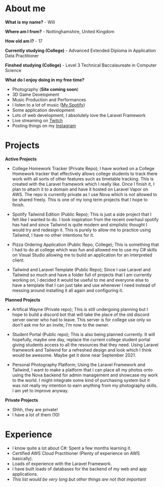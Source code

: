 # About me

**What is my name?** - Will

**Where am I from?** - Nottinghamshire, United Kingdom

**How old am I?** - 17

**Currently studying (College)** - Advanced Extended Diploma in Application Data Practitioner

**Finshed studying (College)** - Level 3 Technical Baccalaureate in Computer Science

**What do I enjoy doing in my free time?**

- Photography (**Site coming soon**)
- 3D Game Development
- Music Production and Performances
- I listen to a lot of music ([My Spotify](https://open.spotify.com/user/willthedeveloper13?si=f9527471e29049f1))
- Some application development
- Lots of web development, I absolutely love the Laravel Framework
- Live streaming on [Twitch](https://www.twitch.tv/twitchifygamers)
- Posting things on my [Instagram](https://www.instagram.com/willdotchill/)


# Projects

**Active Projects**

- College Homework Tracker (Private Repo); I have worked on a College Homework
tracker that effectively allows college students to track there work with all
  sorts of other features such as timetable tracking. This is created with the
  Laravel framework which I really like. Once I finish it, I plan to attach it to a domain
  and have it hosted on Laravel Vapor on AWS. The repo is currently private as
  I use Nova which is not allowed to be shared freely. This is one of my
  long term projects that I hope to finish.
  
- Spotify Tailwind Edition (Public Repo); This is just a side project that I felt
like I wanted to do. I took inspiration from the recent overhaul spotify has had and
  since Tailwind is quite modern and simplistic thought I would try and redesign it.
  This is purely to allow me to practice using Tailwind, I have no other intentions for it.
  
- Pizza Ordering Application (Public Repo, College); This is something that I had to do at college
which was fun and allowed me to use my C# skills on Visual Studio allowing me to build an application for
  an interpreted client.
  
- Tailwind and Laravel Template (Public Repo); Since I use Laravel and Tailwind so much and have a folder
full of projects that I am currently working on, I decided it would be useful to me and everyone else
  to have a template that I can just take and use whenever I need instead of messing around installing it
  all again and configuring it.
  
**Planned Projects**

- Artifical Wayne (Private repo); This is still undergoing planning but I hope to build a discord bot that will take the 
place of the old discord server owner who had to leave. This server is for college use only so don't ask me for an invite, I'm now to the owner.

- Student Portal (Public repo); This is also being planned currently. It will hopefully, maybe one day, replace the current college
student portal giving students access to all the resources that they need. Using Laravel framework and Tailwind for a refreshed
design and look which I think would be awesome. Maybe get it done near September 2021.

- Personal Photography Platform; Using the Laravel Framework and Tailwind, I want to make a platform
that I can place all my photos onto using the Nova backend for admin management and showcase my work
  to the world. I might integrate some kind of purchasing system but it was not really my intention
  to earn anything from my photography skills. I am yet to improve anyway.
  
**Private Projects**

- Shhh, they are private!
- I have a lot of them (10)

# Experience

- I know quite a lot about C#: Spent a few months learning it.
- Certified AWS Cloud Practitioner (Plenty of experience on AWS basically).
- Loads of experience with the Laravel Framework.
- I have built loads of databases for the backend of my web and app applications.
- *This list would be very long but other things are not that important*

